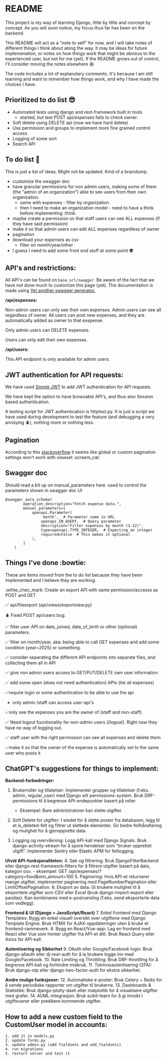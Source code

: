# README

This project is my way of learning Django, little by little and concept by concept. As you will soon notice, my focus thus far has been on the backend. 

This README will act as a "note to self" for now, and I will take notes of different things I think about along the way. It may be ideas for future implemenation, or notes on how things work that might be obvious to the experienced user, but not for me (yet).
If the README grows out of control, I'll consider moving the notes elsewhere :smile: 

The code includes a lot of explanotary comments. It's because I am still learning and want to remember how things work, and why I have made the choices I have. 

## Prioritized to do list :sunglasses: 
- Automated tests using django and rest-framework built in tools
    - started, but test POST api/expenses fails to check owner. 
- Soft delete using DELETE api (now we have hard delete)
- Use permission and groups to implement more fine grained control access
- Logging of some sort 
- Search API

## To do list :memo:
This is just a list of ideas. Might not be updated. Kind of a braindump. 

- customize the swagger doc
- have granular permissions for non admin users, making some of them (the "admin of an organization") able to see users from their own organization. 
    - same with expenses - filter by organization. 
    - then I need to make an organization model - need to have a think before implementing :think: 
- maybe create a permission so that staff users can see ALL expenses (if they have said permission)
- make it so that admin users can edit ALL expenses regardless of owner
- pagination 
- download your expenses as csv 
    - filter on month/year/other 
- I guess I need to add some front end stuff at some point :alien:

## API's and restrictions:
All API's can be found on `base_url/swagger`. Be aware of the fact that we have not done much to customize this page (yet). The documentation is made using [Yet another swagger generator.](https://drf-yasg.readthedocs.io/en/stable/readme.html#quickstart)

**/api/expenses:**

Non-admin users can only see their own expenses. Admin users can see all regardless of owner. 
All users can post new expenses, and they are automatically added as owner to that exspense. 

Only admin users can DELETE expenses. 

Users can only edit their own expenses. 

**/api/users:**

This API endpoint is only available for admin users. 

## JWT authentication for API requests:
We have used [Simple JWT](https://django-rest-framework-simplejwt.readthedocs.io/en/latest/) to add JWT authentication for API requests. 

We have kept the option to have browsable API's, and thus also Session based authentication. 

A testing script for JWT authentication is httptest.py. It is just a script we have used during development to test the feature (and debugging a very annoying :beetle:), nothing more or nothing less. 

## Pagination

According to this [stackoverflow](https://stackoverflow.com/questions/46916128/how-do-you-paginate-a-viewset-using-a-paginator-class) it seems like global or custom pagination settings won't work with viewset :screem_cat:

## Swagger doc 

Should read a bit up on manual_parameters here. used to control the parameters shown in swagger doc UI

    @swagger_auto_schema(
            operation_description="Fetch expense data.",
            manual_parameters=[
                openapi.Parameter(
                    'month',  # Parameter name in URL
                    openapi.IN_QUERY,  # Query parameter
                    description="Filter expenses by month (1-12)",  
                    type=openapi.TYPE_INTEGER,  # Expecting an integer
                    required=False  # This makes it optional
                ),
            ]        
        )


## Things I've done :bowtie: 
These are items moved from the to do list because they have been implemented and I believe they are working. 

:wihte_chec_mark: Create an export API with same permission/accesss as POST and GET

:white_check_mark: api/fileexport (api/views/exportview.py)

:beetle: Fixed POST api/users bug. 

:white_check_mark: filter user API on date_joined, date_of_birth or other (optional) parameters.

:white_check_mark: filter on month/year, aka: being able to call GET expenses and add some condition (year=2025) or something. 

:white_check_mark: consider separating the different API endpoints into separate files, and collecting them all in API 

:white_check_mark: give non admin users access to GET/PUT/DELETE own user information 

:white_check_mark: add some open (does not need authentication) APIs (list all expenses) 

:white_check_mark:require login or some authentication to be able to use the api 
- only admin /staff can access user-api's

:white_check_mark:only see the expenses you are the owner of (staff and non-staff) 

:white_check_mark: Need logout fucntionality for non-admin users (/logout). Right now they have no way of logging out. 

:white_check_mark: staff user with the right permission can see all expenses and delete them 

:white_check_mark:make it so that the owner of the expense is automatically set to the same user who posts it

## ChatGPT's suggestions for things to implement: 

**Backend-forbedringer:**
1. Brukerroller og tillatelser: Implementer grupper og tillatelser (f.eks. admin, regular_user) med Django sitt permissions-system. Bruk DRF-permissions til å begrense API-endepunkter basert på roller.
    - Eksempel: Bare administratorer kan slette utgifter.

2. Soft Delete for utgifter: I stedet for å slette poster fra databasen, legg til et is_deleted-felt og filtrer ut slettede elementer. Gir bedre feilhåndtering og mulighet for å gjenopprette data.
3. Logging og overvåkning: Logg API-kall med Django Signals. Bruk django-activity-stream for å spore hendelser som "bruker opprettet utgift". Implementer Sentry eller Elastic APM for feillogging.

**Utvid API-funksjonaliteten:**
4. Søk og filtrering: Bruk DjangoFilterBackend eller django-rest-framework-filters for å filtrere utgifter basert på dato, kategori osv.
    - eksempel: GET /api/expenses/?category=food&min_amount=100
5. Paginering: Hvis API-et returnerer mange utgifter, implementer paginering med PageNumberPagination eller LimitOffsetPagination.
6. Eksport av data: Gi brukere mulighet til å eksportere utgifter som CSV eller Excel (bruk django-import-export eller pandas). Kan kombineres med e-postvarsling (f.eks. send eksporterte data som vedlegg).

**Frontend & UI (Django + JavaScript/React)**
7. Enkel frontend med Django Templates: Bygg en enkel visuell oversikt over utgiftene med Django Template Engine. Bruk HTMX for AJAX-oppdateringer uten å bruke et frontend-rammeverk.
8. Bygg en React/Vue-app: Lag en frontend med React eller Vue som henter utgifter fra API-et ditt. Bruk React Query eller Axios for API-kall.

**Autentisering og Sikkerhet**
9. OAuth eller Google/Facebook login: Bruk django-allauth eller dj-rest-auth for å la brukere logge inn med Google/Facebook.
10. Rate Limiting og Throttling: Bruk DRF-throttling for å begrense API-kall og forhindre misbruk.
11. Totrinnsautentisering (2FA): Bruk django-otp eller django-two-factor-auth for ekstra sikkerhet.

**Andre mulige funksjoner:**
12. Automatiske e-poster: Bruk Celery + Redis for å sende periodiske rapporter om utgifter til brukerne.
13. Dashboards & Statistikk: Bruk django-plotly-dash eller matplotlib for å visualisere utgifter med grafer.
14. AI/ML-integrasjon: Bruk scikit-learn for å gi innsikt i utgiftsvaner eller predikere kommende utgifter.

## How to add a new custom field to the CustomUser model in accounts: 
    1. add it in models.py
    2. update forms.py
    3. update admin.py (add fieldsets and add_fieldsets)
    4. run migrations
    5. restart server and test it